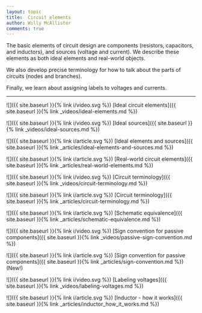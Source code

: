 ```yaml
---
layout: topic
title:  Circuit elements
author: Willy McAllister
comments: true
---
```


The basic elements of circuit design are components (resistors, capacitors, and inductors), and sources (voltage and current). We describe these elements as both ideal elements and real-world objects. 

We also develop precise terminology for how to talk about the parts of circuits (nodes and branches). 

Finally, we learn about assigning labels to voltages and currents.

----

![]({{ site.baseurl }}{% link i/video.svg %}) [Ideal circuit elements]({{ site.baseurl }}{% link _videos/ideal-elements.md %})

![]({{ site.baseurl }}{% link i/video.svg %}) [Ideal sources]({{ site.baseurl }}{% link _videos/ideal-sources.md %})

![]({{ site.baseurl }}{% link i/article.svg %}) [Ideal elements and sources]({{ site.baseurl }}{% link _articles/ideal-elements-and-sources.md %})

![]({{ site.baseurl }}{% link i/article.svg %}) [Real-world circuit elements]({{ site.baseurl }}{% link _articles/real-world-elements.md %})

![]({{ site.baseurl }}{% link i/video.svg %}) [Circuit terminology]({{ site.baseurl }}{% link _videos/circuit-terminology.md %})

![]({{ site.baseurl }}{% link i/article.svg %}) [Circuit terminology]({{ site.baseurl }}{% link _articles/circuit-terminology.md %})

![]({{ site.baseurl }}{% link i/article.svg %}) [Schematic equivalence]({{ site.baseurl }}{% link _articles/schematic-equivalence.md %}) 

![]({{ site.baseurl }}{% link i/video.svg %}) [Sign convention for passive components]({{ site.baseurl }}{% link _videos/passive-sign-convention.md %})

![]({{ site.baseurl }}{% link i/article.svg %}) [Sign convention for passive components]({{ site.baseurl }}{% link _articles/sign-convention.md %}) (New!)

![]({{ site.baseurl }}{% link i/video.svg %}) [Labeling voltages]({{ site.baseurl }}{% link _videos/labeling-voltages.md %})

![]({{ site.baseurl }}{% link i/article.svg %}) [Inductor - how it works]({{ site.baseurl }}{% link _articles/inductor_how_it_works.md %})
